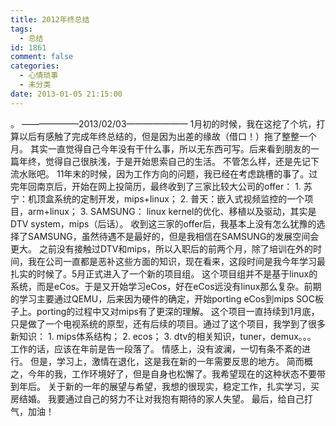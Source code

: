```yaml
---
title: 2012年终总结
tags:
  - 总结
id: 1861
comment: false
categories:
  - 心情琐事
  - 未分类
date: 2013-01-05 21:15:00
---
```


。
——————–2013/02/03———————
1月初的时候，我在这挖了个坑，打算以后有感触了完成年终总结的，但是因为出差的缘故（借口！）拖了整整一个月。
其实一直觉得自己今年没有干什么事，所以无东西可写。后来看到朋友的一篇年终，觉得自己很肤浅，于是开始思索自己的生活。
不管怎么样，还是先记下流水账吧。
11年末的时候，因为工作方向的问题，我已经在考虑跳槽的事了。过完年回南京后，开始在网上投简历，最终收到了三家比较大公司的offer：
1\. 苏宁：机顶盒系统的定制开发，mips+linux；
2\. 普天：嵌入式视频监控的一个项目，arm+linux；
3\. SAMSUNG： linux kernel的优化、移植以及驱动，其实是DTV system，mips（后话）。
收到这三家的offer后，我基本上没有怎么犹豫的选择了SAMSUNG，虽然待遇不是最好的，但是我相信在SAMSUNG的发展空间会更大。
之前没有接触过DTV和mips，所以入职后的前两个月，除了培训在外的时间，我在公司一直都是恶补这些方面的知识，现在看来，这段时间是我今年学习最扎实的时候了。5月正式进入了一个新的项目组。
这个项目组并不是基于linux的系统，而是eCos。于是又开始学习eCos，好在eCos远没有linux那么复杂。前期的学习主要通过QEMU，后来因为硬件的确定，开始porting eCos到mips SOC板子上。porting的过程中又对mips有了更深的理解。
这个项目一直持续到1月底，只是做了一个电视系统的原型，还有后续的项目。通过了这个项目，我学到了很多新知识：
1\. mips体系结构；
2\. ecos；
3\. dtv的相关知识，tuner，demux。。。
工作的话，应该在年前是告一段落了。
情感上，没有波澜，一切有条不紊的进行。
但是，学习上，激情在退化，这是我在新的一年需要反思的地方。
简而概之，今年的我，工作环境好了，但是自身也松懈了。我希望现在的这种状态不要带到年后。
关于新的一年的展望与希望，我想的很现实，稳定工作，扎实学习，买房结婚。
我要通过自己的努力不让对我抱有期待的家人失望。
最后，给自己打气，加油！